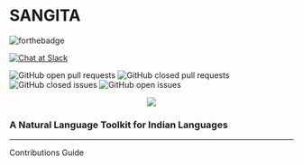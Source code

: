 # SANGITA
![forthebadge](https://forthebadge.com/images/badges/made-with-python.svg)

[![Chat at Slack](https://img.shields.io/badge/chat-on%20slack-black.svg?style=for-the-badge)](https://join.slack.com/t/sangitanlp/shared_invite/enQtMzc2NzMzODQ2ODU1LTRkOTUwODViMDBlNjIzZGNhZWIzNzc5MjM0Y2Y3YjYzMWY1NThjYmVkY2Y4M2RhODU5NzQ0MzZmODE4NmQ4ZmU)

![GitHub open pull requests](https://img.shields.io/github/issues-pr/djokester/sangita.svg) 
![GitHub closed pull requests](https://img.shields.io/github/issues-pr-closed/djokester/sangita.svg)
![GitHub closed issues](https://img.shields.io/github/issues-closed/djokester/sangita.svg)
![GitHub open issues](https://img.shields.io/github/issues/djokester/sangita.svg)

<div align = "center"><img src = "https://raw.githubusercontent.com/djokester/sangita/master/sangita/static/sangita.png" /></div>

### A Natural Language Toolkit for Indian Languages

----------------

Contributions Guide 

